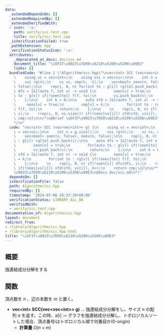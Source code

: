 ```yaml
---
data:
  _extendedDependsOn: []
  _extendedRequiredBy: []
  _extendedVerifiedWith:
  - icon: ':x:'
    path: verify/scc.test.cpp
    title: verify/scc.test.cpp
  _isVerificationFailed: true
  _pathExtension: hpp
  _verificationStatusIcon: ':x:'
  attributes:
    _deprecated_at_docs: doc/scc.md
    document_title: "\u5F37\u9023\u7D50\u6210\u5206\u5206\u89E3"
    links: []
  bundledCode: "#line 1 \"Algorithm/scc.hpp\"\nvec<int> SCC (vec<vec<int>> g) {\n\
    \    using vi = vec<int>;\n    using vvi = vec<vi>;\n\n    int n = g.size();\n\
    \    vvi rg(n);\n    vi vs, cmp(n, -1);\n    vec<bool> seen(n, false), nees(n,\
    \ false);\n\n    rep(i, 0, n) for(int to : g[i]) rg[to].push_back(i);\n\n    auto\
    \ dfs = [&](auto f, int v) -> void {\n        seen[v] = true;\n        for(auto\
    \ to : g[v]) if(!seen[to]) f(f, to);\n        vs.push_back(v);\n        return;\n\
    \    };\n\n    int k = 0;\n\n    auto sfd = [&](auto f, int v) -> void {\n   \
    \     nees[v] = true;\n        cmp[v] = k;\n        for(int to : rg[v]) if(!nees[to])\
    \ f(f, to);\n        return;\n    };\n\n    \n    rep(i, 0, n) if(!seen[i]) dfs(dfs,\
    \ i);\n    rrep(i, 0, vs.size()) if(!nees[vs[i]]) sfd(sfd, vs[i]), k++;\n    return\
    \ cmp;\n}\n\n/*\n@brief \u5F37\u9023\u7D50\u6210\u5206\u5206\u89E3\n@docs doc/scc.md\n\
    */\n"
  code: "vec<int> SCC (vec<vec<int>> g) {\n    using vi = vec<int>;\n    using vvi\
    \ = vec<vi>;\n\n    int n = g.size();\n    vvi rg(n);\n    vi vs, cmp(n, -1);\n\
    \    vec<bool> seen(n, false), nees(n, false);\n\n    rep(i, 0, n) for(int to\
    \ : g[i]) rg[to].push_back(i);\n\n    auto dfs = [&](auto f, int v) -> void {\n\
    \        seen[v] = true;\n        for(auto to : g[v]) if(!seen[to]) f(f, to);\n\
    \        vs.push_back(v);\n        return;\n    };\n\n    int k = 0;\n\n    auto\
    \ sfd = [&](auto f, int v) -> void {\n        nees[v] = true;\n        cmp[v]\
    \ = k;\n        for(int to : rg[v]) if(!nees[to]) f(f, to);\n        return;\n\
    \    };\n\n    \n    rep(i, 0, n) if(!seen[i]) dfs(dfs, i);\n    rrep(i, 0, vs.size())\
    \ if(!nees[vs[i]]) sfd(sfd, vs[i]), k++;\n    return cmp;\n}\n\n/*\n@brief \u5F37\
    \u9023\u7D50\u6210\u5206\u5206\u89E3\n@docs doc/scc.md\n*/"
  dependsOn: []
  isVerificationFile: false
  path: Algorithm/scc.hpp
  requiredBy: []
  timestamp: '2024-07-06 20:37:29+09:00'
  verificationStatus: LIBRARY_ALL_WA
  verifiedWith:
  - verify/scc.test.cpp
documentation_of: Algorithm/scc.hpp
layout: document
redirect_from:
- /library/Algorithm/scc.hpp
- /library/Algorithm/scc.hpp.html
title: "\u5F37\u9023\u7D50\u6210\u5206\u5206\u89E3"
---
```

## 概要
強連結成分分解をする

## 関数
頂点数を $n$ 、辺の本数を $m$ と置く。
- **vec\<int\> SCC(vec\<vec\<int\>\> g)** ... 強連結成分分解をし、サイズ $n$ の配列 $a$ を返す。この時、a[i] := グラフを強連結成分分解し、トポロジカルソートした場合、頂点番号iはトポロジカル順で何番目か(0-origin)
    - **計算量** $O(n + m)$

    
